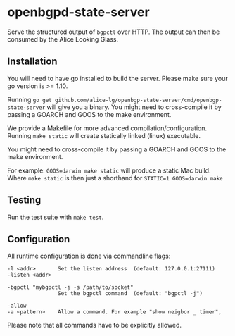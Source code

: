 
# openbgpd-state-server

Serve the structured output of `bgpctl` over HTTP.
The output can then be consumed by the Alice Looking Glass.


## Installation

You will need to have go installed to build the server. Please make
sure your go version is >= 1.10.

Running `go get github.com/alice-lg/openbgp-state-server/cmd/openbgp-state-server`
will give you a binary. You might need to cross-compile
it by passing a GOARCH and GOOS to the make environment.

We provide a Makefile for more advanced compilation/configuration.
Running `make static` will create statically linked (linux)
executable.

You might need to cross-compile it by passing a GOARCH
and GOOS to the make environment.

For example: `GOOS=darwin make static` will produce a static Mac build.
Where `make static` is then just a shorthand for `STATIC=1 GOOS=darwin make`

## Testing

Run the test suite with `make test`.

## Configuration

All runtime configuration is done via commandline flags:

    -l <addr>       Set the listen address  (default: 127.0.0.1:27111)
    -listen <addr>

    -bgpctl "mybgpctl -j -s /path/to/socket"
                    Set the bgpctl command  (default: "bgpctl -j")

    -allow
    -a <pattern>    Allow a command. For example "show neigbor _ timer",
                    
Please note that all commands have to be explicitly allowed.


